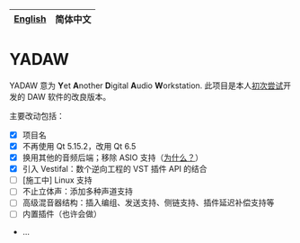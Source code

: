 | [English](./README.md) | 简体中文 |
| ---------------------- | -------- |

# YADAW

YADAW 意为 **Y**et **A**nother **D**igital **A**udio **W**orkstation. 此项目是本人[初次尝试](https://github.com/xris1658/musec-legacy)开发的 DAW 软件的改良版本。

主要改动包括：
- [x] 项目名
- [x] 不再使用 Qt 5.15.2，改用 Qt 6.5
- [x] 换用其他的音频后端；移除 ASIO 支持（[为什么？](https://github.com/xris1658/musec-legacy/issues/7)）
- [x] 引入 Vestifal：数个逆向工程的 VST 插件 API 的结合
- [ ] [施工中] Linux 支持
- [ ] 不止立体声：添加多种声道支持
- [ ] 高级混音器结构：插入编组、发送支持、侧链支持、插件延迟补偿支持等
- [ ] 内置插件（也许会做）
- ...